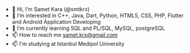 - 👋 Hi, I’m Samet Kara (@smtkrx)
- 👀 I’m interested in C++, Java, Dart, Python, HTML5, CSS, PHP, Flutter and Android Application Developing
- 🌱 I’m currently learning SQL and PL/SQL, MySQL, postgreSQL
- 📫 How to reach me samet.krx@gmail.com
- 📫 I'm studying at Istanbul Medipol University
<!---
smtkrx/smtkrx is a ✨ special ✨ repository because its `README.md` (this file) appears on your GitHub profile.
You can click the Preview link to take a look at your changes.
--->
